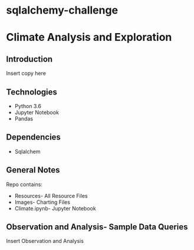 # sqlalchemy-challenge
<h1>Climate Analysis and Exploration</h1>

<h2>Introduction</h2>
Insert copy here


<h2>Technologies</h2>

<ul><li>Python 3.6</li>
<li>Jupyter Notebook</li>
<li>Pandas</li></ul>

<h2>Dependencies</h2>
<ul>
<li>Sqlalchem</li></ul>

<h2>General Notes</h2>

Repo contains:

<ul><li>Resources- All Resource Files</li>
<li>Images- Charting Files</li>
<li>Climate.ipynb- Jupyter Notebook</li>
</ul>
  
<h2>Observation and Analysis- Sample Data Queries</h2>

Insert Observation and Analysis
